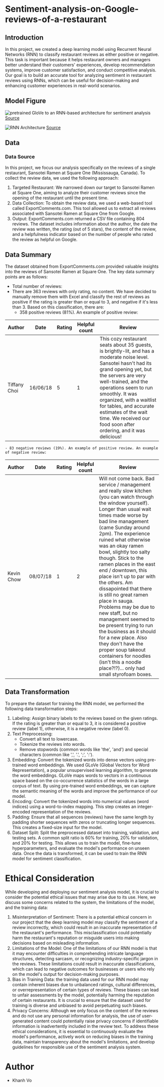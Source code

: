 # Sentiment-analysis-on-Google-reviews-of-a-restaurant

## Introduction
In this project, we created a deep learning model using Recurrent Neural Networks (RNN) to classify restaurant reviews as either positive or negative. This task is important because it helps restaurant owners and managers better understand their customers' experiences, develop recommendation systems, improve customer satisfaction, and conduct competitive analysis. Our goal is to build an accurate tool for analyzing sentiment in restaurant reviews using RNNs, which can be useful for decision-making and enhancing customer experiences in real-world scenarios.

## Model Figure
![pretrained GloVe to an RNN-based architecture for sentiment analysis](https://user-images.githubusercontent.com/37010080/234146921-36006957-0201-4892-86c8-6d79b344802e.png)
[Source](https://d2l.ai/chapter_natural-language-processing-applications/sentiment-analysis-rnn.html)

![RNN Architecture](https://user-images.githubusercontent.com/37010080/234147022-3c38ea5b-9780-4d9c-a12c-4f5e870c067b.png)
[Source](https://www.mdpi.com/2076-3417/12/7/3641)
## Data
### Data Source
In this project, we focus our analysis specifically on the reviews of a single restaurant, Sansotei Ramen at Square One (Mississauga, Canada). To collect the review data, we used the following approach:
1.	Targeted Restaurant: We narrowed down our target to Sansotei Ramen at Square One, aiming to analyze their customer reviews since the opening of the restaurant until the present time.
2.	Data Collection: To obtain the review data, we used a web-based tool called ExportComments.com. This tool allowed us to extract all reviews associated with Sansotei Ramen at Square One from Google.
3.	Output: ExportComments.com returned a CSV file containing 804 reviews. The dataset includes information about the author, the date the review was written, the rating (out of 5 stars), the content of the review, and a helpfulness indicator based on the number of people who rated the review as helpful on Google.

## Data Summary
The dataset obtained from ExportComments.com provided valuable insights into the reviews of Sansotei Ramen at Square One. The key data summary points are as follows:
- Total number of reviews:
- There are 363 reviews with only rating, no content. We have decided to manually remove them with Excel and classify the rest of reviews as positive if the rating is greater than or equal to 3, and negative if it's less than 3. Based on this classification, there are:
    - 358 positive reviews (81%). An example of positive review:
    
|Author|Date|Rating|Helpful count|Review|
|------|----|------|-------------|------|
|Tiffany Choi|16/06/18|5|1|This cozy restaurant seats about 35 guests, is brightly-lit, and has a moderate noise level. Sansotei hasn't had its grand opening yet, but the servers are very well-trained, and the operations seem to run smoothly. It was organized, with a waitlist for tables, and accurate estimates of the wait time. We received our food soon after ordering, and it was delicious!|

    - 83 negative reviews (19%). An example of positive review. An example of negative review:

|Author|Date|Rating|Helpful count|Review|
|------|----|------|-------------|------|
|Kevin Chow|08/07/18|1|2|Will not come back. Bad service / management and really slow kitchen (you can watch through the window yourself). Longer than usual wait times made worse by bad line management (came Sunday around 2pm). The experience ruined what otherwise was an okay ramen bowl, slightly too salty though. Stick to the ramen places in the east end / downtown, this place isn't up to par with the others. Am dissapointed that there is still no great ramen place in sauga. Problems may be due to new staff, but no management seemed to be present trying to run the business as it should for a new place. Also they don't have the proper soup takeout containers for noodles (isn't this a noodle place?!?)... only had small styrofoam boxes.|

## Data Transformation
To prepare the dataset for training the RNN model, we performed the following data transformation steps:
1.	Labeling: Assign binary labels to the reviews based on the given ratings. If the rating is greater than or equal to 3, it is considered a positive review (label 1), otherwise, it is a negative review (label 0).
2.	Text Preprocessing:
    - Convert all text to lowercase.
    - Tokenize the reviews into words.
    - Remove stopwords (common words like 'the', 'and') and special characters (common like ',', '.', ';', ':').
3.  Embedding: Convert the tokenized words into dense vectors using pre-trained word embeddings. We used GLoVe (Global Vectors for Word Representation), a popular unsupervised learning algorithm, to generate the word embeddings. GLoVe maps words to vectors in a continuous space based on the co-occurrence statistics of the words in a large corpus of text. By using pre-trained word embeddings, we can capture the semantic meaning of the words and improve the performance of our model.
4.	Encoding: Convert the tokenized words into numerical values (word indices) using a word-to-index mapping. This step creates an integer-encoded representation of the reviews.
5.	Padding: Ensure that all sequences (reviews) have the same length by padding shorter sequences with zeros or truncating longer sequences. This creates a fixed-size input for the model.
6.	Dataset Split: Split the preprocessed dataset into training, validation, and testing sets. A common split ratio is 60% for training, 20% for validation, and 20% for testing. This allows us to train the model, fine-tune hyperparameters, and evaluate the model's performance on unseen data.
Once the data is transformed, it can be used to train the RNN model for sentiment classification.
# Ethical Consideration
While developing and deploying our sentiment analysis model, it is crucial to consider the potential ethical issues that may arise due to its use. Here, we discuss some concerns related to the system, the limitations of the model, and the training data:
1.	Misinterpretation of Sentiment: There is a potential ethical concern in our project that the deep learning model may classify the sentiment of a review incorrectly, which could result in an inaccurate representation of the restaurant's performance. This misclassification could potentially harm the restaurant's reputation or misguide users into making decisions based on misleading information.
2.	Limitations of the Model: One of the limitations of our RNN model is that it may encounter difficulties in comprehending intricate language structures, detecting sarcasm, or recognizing industry-specific jargon in the reviews. These limitations could result in inaccurate classifications, which can lead to negative outcomes for businesses or users who rely on the model's output for decision-making purposes.
3.	Bias in Training Data: the training data used for our RNN model may contain inherent biases due to unbalanced ratings, cultural differences, or overrepresentation of certain types of reviews. These biases can lead to unfair assessments by the model, potentially harming the reputation of certain restaurants. It is crucial to ensure that the dataset used for training is diverse and unbiased to avoid perpetuating such biases. 
4.	Privacy Concerns: Although we only focus on the content of the reviews and do not use any personal information for analysis, the use of user-generated content could potentially raise privacy concerns if identifiable information is inadvertently included in the review text.
To address these ethical considerations, it is essential to continuously evaluate the model's performance, actively work on reducing biases in the training data, maintain transparency about the model's limitations, and develop guidelines for responsible use of the sentiment analysis system.

# Author
- Khanh Vo
